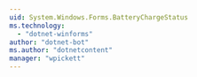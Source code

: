 ```yaml
---
uid: System.Windows.Forms.BatteryChargeStatus
ms.technology: 
  - "dotnet-winforms"
author: "dotnet-bot"
ms.author: "dotnetcontent"
manager: "wpickett"
---
```

